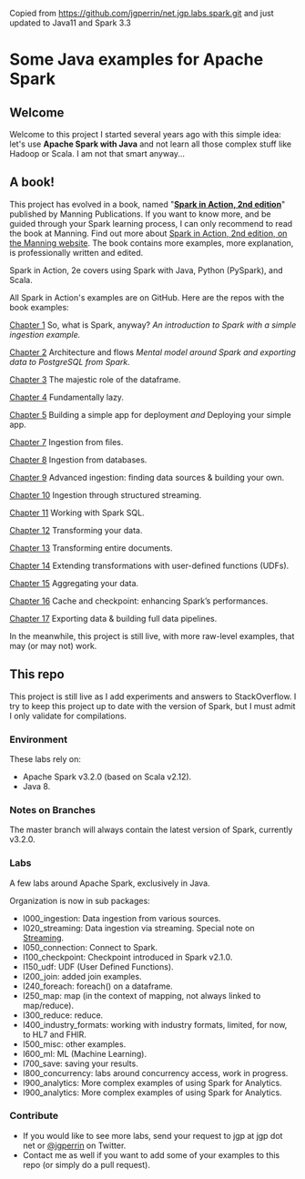 
Copied from https://github.com/jgperrin/net.jgp.labs.spark.git and just updated to Java11 and Spark 3.3

# Some Java examples for Apache Spark

## Welcome

Welcome to this project I started several years ago with this simple idea: let's use **Apache Spark with Java** and not learn all those complex stuff like Hadoop or Scala. I am not that smart anyway...

## A book!

This project has evolved in a book, named "**[Spark in Action, 2nd edition](https://jgp.ai/sia)**" published by Manning Publications. If you want to know more, and be guided through your Spark learning process, I can only recommend to read the book at Manning. Find out more about [Spark in Action, 2nd edition, on the Manning website](https://jgp.ai/sia). The book contains more examples, more explanation, is professionally written and edited. 

Spark in Action, 2e covers using Spark with Java, Python (PySpark), and Scala.

All Spark in Action's examples are on GitHub. Here are the repos with the book examples:

[Chapter 1](https://github.com/jgperrin/net.jgp.books.spark.ch01) So, what is Spark, anyway? _An introduction to Spark with a simple ingestion example._

[Chapter 2](https://github.com/jgperrin/net.jgp.books.spark.ch02) Architecture and flows _Mental model around Spark and exporting data to PostgreSQL from Spark._

[Chapter 3](https://github.com/jgperrin/net.jgp.books.spark.ch03) The majestic role of the dataframe.

[Chapter 4](https://github.com/jgperrin/net.jgp.books.spark.ch04) Fundamentally lazy.

[Chapter 5](https://github.com/jgperrin/net.jgp.books.spark.ch05) Building a simple app for deployment _and_ Deploying your simple app.

[Chapter 7](https://github.com/jgperrin/net.jgp.books.spark.ch07) Ingestion from files.

[Chapter 8](https://github.com/jgperrin/net.jgp.books.spark.ch08) Ingestion from databases.

[Chapter 9](https://github.com/jgperrin/net.jgp.books.spark.ch09) Advanced ingestion: finding data sources & building your own.

[Chapter 10](https://github.com/jgperrin/net.jgp.books.spark.ch10) Ingestion through structured streaming.

[Chapter 11](https://github.com/jgperrin/net.jgp.books.spark.ch11) Working with Spark SQL.

[Chapter 12](https://github.com/jgperrin/net.jgp.books.spark.ch12) Transforming your data.

[Chapter 13](https://github.com/jgperrin/net.jgp.books.spark.ch13) Transforming entire documents.

[Chapter 14](https://github.com/jgperrin/net.jgp.books.spark.ch14) Extending transformations with user-defined functions (UDFs).

[Chapter 15](https://github.com/jgperrin/net.jgp.books.spark.ch15) Aggregating your data.

[Chapter 16](https://github.com/jgperrin/net.jgp.books.spark.ch16) Cache and checkpoint: enhancing Spark’s performances.

[Chapter 17](https://github.com/jgperrin/net.jgp.books.spark.ch17) Exporting data & building full data pipelines.


In the meanwhile, this project is still live, with more raw-level examples, that may (or may not) work.


## This repo

This project is still live as I add experiments and answers to StackOverflow. I try to keep this project up to date with the version of Spark, but I must admit I only validate for compilations.

### Environment

These labs rely on:
* Apache Spark v3.2.0 (based on Scala v2.12).
* Java 8.

### Notes on Branches
The master branch will always contain the latest version of Spark, currently v3.2.0.

### Labs
A few labs around Apache Spark, exclusively in Java.

Organization is now in sub packages:

* l000_ingestion: Data ingestion from various sources.
* l020\_streaming: Data ingestion via streaming. Special note on [Streaming](src/main/java/net/jgp/labs/spark/l020_streaming/README.md).
* l050_connection: Connect to Spark.
* l100_checkpoint: Checkpoint introduced in Spark v2.1.0.
* l150_udf: UDF (User Defined Functions).
* l200_join: added join examples.
* l240_foreach: foreach() on a dataframe.
* l250_map: map (in the context of mapping, not always linked to map/reduce).
* l300_reduce: reduce.
* l400\_industry\_formats: working with industry formats, limited, for now, to HL7 and FHIR.
* l500_misc: other examples.
* l600_ml: ML (Machine Learning).
* l700_save: saving your results.
* l800_concurrency: labs around concurrency access, work in progress.
* l900_analytics: More complex examples of using Spark for Analytics.
* l900_analytics: More complex examples of using Spark for Analytics.

### Contribute

 * If you would like to see more labs, send your request to jgp at jgp dot net or [@jgperrin](https://twitter.com/jgperrin) on Twitter.
 * Contact me as well if you want to add some of your examples to this repo (or simply do a pull request).
 

